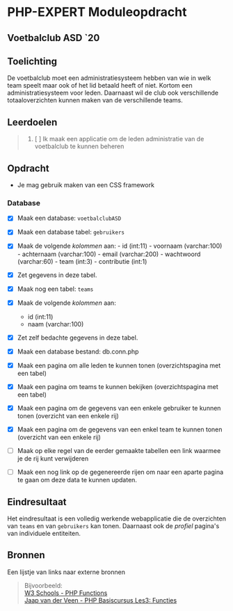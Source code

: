 # PHP-EXPERT Moduleopdracht

## Voetbalclub ASD `20

## Toelichting

De voetbalclub moet een administratiesysteem hebben van wie in welk team speelt maar ook of het lid betaald heeft of niet. Kortom een administratiesysteem voor leden. Daarnaast wil de club ook verschillende totaaloverzichten kunnen maken van de verschillende teams.

## Leerdoelen

> 1. [ ] Ik maak een applicatie om de leden administratie van de voetbalclub te kunnen beheren

## Opdracht

- Je mag gebruik maken van een CSS framework

### Database

- [X] Maak een database: `voetbalclubASD`

- [X] Maak een database tabel: `gebruikers`
- [X] Maak de volgende _kolommen_ aan:
      - id (int:11)
      - voornaam (varchar:100)
      - achternaam (varchar:100)
      - email (varchar:200)
      - wachtwoord (varchar:60)
      - team (int:3)
      - contributie (int:1)
- [X] Zet gegevens in deze tabel.

- [X] Maak nog een tabel: `teams`
- [X] Maak de volgende _kolommen_ aan:
  - id (int:11)
  - naam (varchar:100)
- [X] Zet zelf bedachte gegevens in deze tabel.

- [X] Maak een database bestand: db.conn.php
- [X] Maak een pagina om alle leden te kunnen tonen (overzichtspagina met een tabel)
- [X] Maak een pagina om teams te kunnen bekijken   (overzichtspagina met een tabel)
- [X] Maak een pagina om de gegevens van een enkele gebruiker te kunnen tonen (overzicht van een enkele rij)
- [X] Maak een pagina om de gegevens van een enkel team te kunnen tonen       (overzicht van een enkele rij)
- [ ] Maak op elke regel van de eerder gemaakte tabellen een link waarmee je de rij kunt verwijderen
- [ ] Maak een nog link op de gegenereerde rijen om naar een aparte pagina te gaan om deze data te kunnen updaten.

## Eindresultaat

Het eindresultaat is een volledig werkende webapplicatie die de overzichten van `teams` en van `gebruikers` kan tonen. Daarnaast ook de _profiel_ pagina's van individuele entiteiten.

## Bronnen

Een lijstje van links naar externe bronnen

> Bijvoorbeeld:  
> [W3 Schools - PHP Functions](https://www.w3schools.com/php/php_functions.asp)  
> [Jaap van der Veen - PHP Basiscursus Les3: Functies](https://phpbasis.jaapvdveen.nl/basiscursus-php/les-3-inleiding-functies/)
